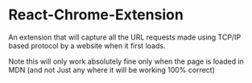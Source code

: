 # React-Chrome-Extension
An extension that will capture all the URL requests made using TCP/IP based protocol by a website when it first loads. 

Note this will only work absolutely fine only when the page is loaded in MDN (and not Just any where it will be working 100% correct)
